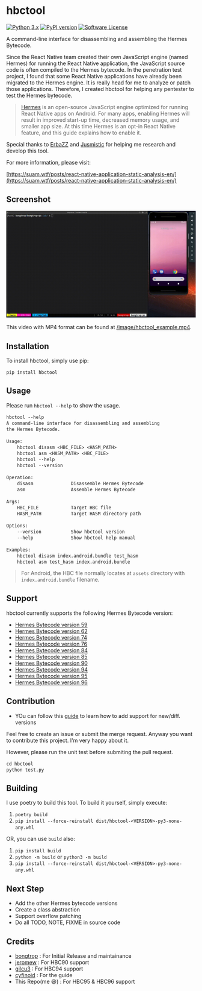 # hbctool 

[![Python 3.x](https://img.shields.io/badge/python-3.x-yellow.svg)](https://python.org) [![PyPI version](https://badge.fury.io/py/hbctool.svg)](https://badge.fury.io/py/hbctool) [![Software License](https://img.shields.io/badge/license-MIT-brightgreen.svg)](/LICENSE)

A command-line interface for disassembling and assembling the Hermes Bytecode.

Since the React Native team created their own JavaScript engine (named Hermes) for running the React Native application, the JavaScript source code is often compiled to the Hermes bytecode. In the penetration test project, I found that some React Native applications have already been migrated to the Hermes engine. It is really head for me to analyze or patch those applications. Therefore, I created hbctool for helping any pentester to test the Hermes bytecode.

> [Hermes](https://hermesengine.dev/) is an open-source JavaScript engine optimized for running React Native apps on Android. For many apps, enabling Hermes will result in improved start-up time, decreased memory usage, and smaller app size. At this time Hermes is an opt-in React Native feature, and this guide explains how to enable it.

Special thanks to [ErbaZZ](https://github.com/ErbaZZ) and [Jusmistic](https://github.com/Jusmistic) for helping me research and develop this tool.

For more information, please visit:

[https://suam.wtf/posts/react-native-application-static-analysis-en/](https://suam.wtf/posts/react-native-application-static-analysis-en/)

## Screenshot

![hbctool Example](/image/hbctool_example.gif)

This video with MP4 format can be found at [/image/hbctool_example.mp4](/image/hbctool_example.mp4).

## Installation

To install hbctool, simply use pip:

```
pip install hbctool
```

## Usage

Please run `hbctool --help` to show the usage.

```
hbctool --help   
A command-line interface for disassembling and assembling
the Hermes Bytecode.

Usage:
    hbctool disasm <HBC_FILE> <HASM_PATH>
    hbctool asm <HASM_PATH> <HBC_FILE>
    hbctool --help
    hbctool --version

Operation:
    disasm              Disassemble Hermes Bytecode
    asm                 Assemble Hermes Bytecode

Args:
    HBC_FILE            Target HBC file
    HASM_PATH           Target HASM directory path

Options:
    --version           Show hbctool version
    --help              Show hbctool help manual

Examples:
    hbctool disasm index.android.bundle test_hasm
    hbctool asm test_hasm index.android.bundle
```

> For Android, the HBC file normally locates at `assets` directory with `index.android.bundle` filename.

## Support

hbctool currently supports the following Hermes Bytecode version:

- [Hermes Bytecode version 59](/hbctool/hbc/hbc59/)
- [Hermes Bytecode version 62](/hbctool/hbc/hbc62/)
- [Hermes Bytecode version 74](/hbctool/hbc/hbc74/)
- [Hermes Bytecode version 76](/hbctool/hbc/hbc76/)
- [Hermes Bytecode version 84](/hbctool/hbc/hbc84/)
- [Hermes Bytecode version 85](/hbctool/hbc/hbc85/)
- [Hermes Bytecode version 90](/hbctool/hbc/hbc90/)
- [Hermes Bytecode version 94](/hbctool/hbc/hbc94/)
- [Hermes Bytecode version 95](/hbctool/hbc/hbc95/)
- [Hermes Bytecode version 96](/hbctool/hbc/hbc96/)

## Contribution

- YOu can follow this [guide](https://github.com/cyfinoid/hbctool/blob/main/ADD_NEW_VERSION.md) to learn how to add support for new/diff. versions

Feel free to create an issue or submit the merge request. Anyway you want to contribute this project. I'm very happy about it.

However, please run the unit test before submiting the pull request.

```
cd hbctool
python test.py
```

## Building

I use poetry to build this tool. To build it yourself, simply execute:

1. `poetry build`
2. `pip install --force-reinstall dist/hbctool-<VERSION>-py3-none-any.whl`

OR, you can use `build` also:

1. `pip install build`
2. `python -m build` or `python3 -m build`
3. `pip install --force-reinstall dist/hbctool-<VERSION>-py3-none-any.whl`

## Next Step

- Add the other Hermes bytecode versions
- Create a class abstraction
- Support overflow patching
- Do all TODO, NOTE, FIXME in source code

## Credits

- [bongtrop](https://github.com/bongtrop/hbctool) : For Initial Release and maintainance
- [jeromew](https://github.com/jeromew/hbctool/tree/hbc90) : For HBC90 support
- [gilcu3](https://github.com/gilcu3/hbctool/tree/hbc94) : For HBC94 support
- [cyfinoid](https://github.com/cyfinoid/hbctool/blob/main/ADD_NEW_VERSION.md) : For the guide
- This Repo(me 😆) : For HBC95 & HBC96 support
